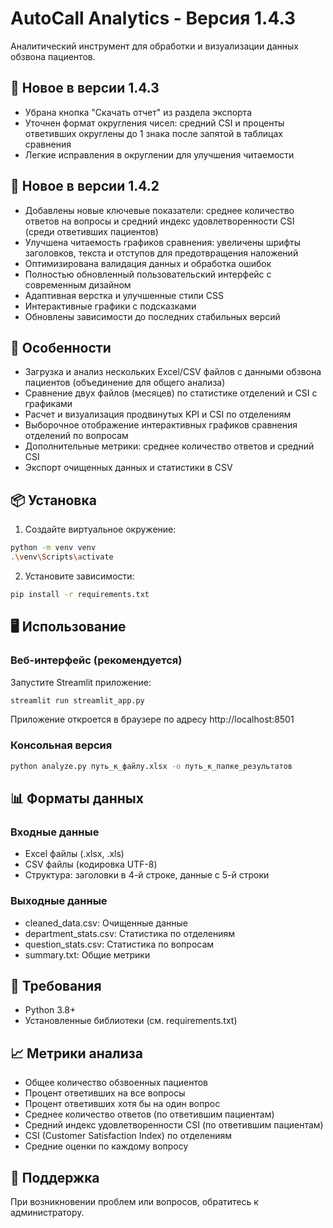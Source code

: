 # AutoCall Analytics - Версия 1.4.3

Аналитический инструмент для обработки и визуализации данных обзвона пациентов.

## 🌟 Новое в версии 1.4.3

- Убрана кнопка "Скачать отчет" из раздела экспорта
- Уточнен формат округления чисел: средний CSI и проценты ответивших округлены до 1 знака после запятой в таблицах сравнения
- Легкие исправления в округлении для улучшения читаемости

## 🌟 Новое в версии 1.4.2

- Добавлены новые ключевые показатели: среднее количество ответов на вопросы и средний индекс удовлетворенности CSI (среди ответивших пациентов)
- Улучшена читаемость графиков сравнения: увеличены шрифты заголовков, текста и отступов для предотвращения наложений
- Оптимизирована валидация данных и обработка ошибок
- Полностью обновленный пользовательский интерфейс с современным дизайном
- Адаптивная верстка и улучшенные стили CSS
- Интерактивные графики с подсказками
- Обновлены зависимости до последних стабильных версий

## 🚀 Особенности

- Загрузка и анализ нескольких Excel/CSV файлов с данными обзвона пациентов (объединение для общего анализа)
- Сравнение двух файлов (месяцев) по статистике отделений и CSI с графиками
- Расчет и визуализация продвинутых KPI и CSI по отделениям
- Выборочное отображение интерактивных графиков сравнения отделений по вопросам
- Дополнительные метрики: среднее количество ответов и средний CSI
- Экспорт очищенных данных и статистики в CSV

## 📦 Установка

1. Создайте виртуальное окружение:
```bash
python -m venv venv
.\venv\Scripts\activate
```

2. Установите зависимости:
```bash
pip install -r requirements.txt
```

## 🖥️ Использование

### Веб-интерфейс (рекомендуется)

Запустите Streamlit приложение:
```bash
streamlit run streamlit_app.py
```

Приложение откроется в браузере по адресу http://localhost:8501

### Консольная версия

```bash
python analyze.py путь_к_файлу.xlsx -o путь_к_папке_результатов
```

## 📊 Форматы данных

### Входные данные
- Excel файлы (.xlsx, .xls)
- CSV файлы (кодировка UTF-8)
- Структура: заголовки в 4-й строке, данные с 5-й строки

### Выходные данные
- cleaned_data.csv: Очищенные данные
- department_stats.csv: Статистика по отделениям
- question_stats.csv: Статистика по вопросам
- summary.txt: Общие метрики

## 🔧 Требования

- Python 3.8+
- Установленные библиотеки (см. requirements.txt)

## 📈 Метрики анализа

- Общее количество обзвоенных пациентов
- Процент ответивших на все вопросы
- Процент ответивших хотя бы на один вопрос
- Среднее количество ответов (по ответившим пациентам)
- Средний индекс удовлетворенности CSI (по ответившим пациентам)
- CSI (Customer Satisfaction Index) по отделениям
- Средние оценки по каждому вопросу

## 👥 Поддержка

При возникновении проблем или вопросов, обратитесь к администратору.
